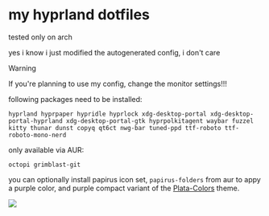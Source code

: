 # my hyprland dotfiles

tested only on arch

yes i know i just modified the autogenerated config, i don't care

>[!WARNING]
>If you're planning to use my config, change the monitor settings!!!

following packages need to be installed:

`hyprland hyprpaper hypridle hyprlock xdg-desktop-portal xdg-desktop-portal-hyprland xdg-desktop-portal-gtk hyprpolkitagent waybar fuzzel kitty thunar dunst copyq qt6ct nwg-bar tuned-ppd ttf-roboto ttf-roboto-mono-nerd`

only available via AUR:

`octopi grimblast-git`

you can optionally install papirus icon set, `papirus-folders` from aur to appy a purple color, and purple compact variant of the [Plata-Colors](https://www.gnome-look.org/p/1342612) theme.

![](screenie.png)